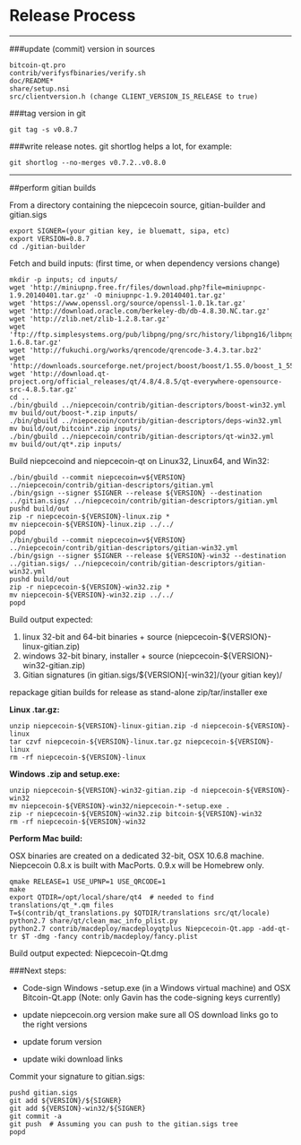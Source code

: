 Release Process
====================

* * *

###update (commit) version in sources


	bitcoin-qt.pro
	contrib/verifysfbinaries/verify.sh
	doc/README*
	share/setup.nsi
	src/clientversion.h (change CLIENT_VERSION_IS_RELEASE to true)

###tag version in git

	git tag -s v0.8.7

###write release notes. git shortlog helps a lot, for example:

	git shortlog --no-merges v0.7.2..v0.8.0

* * *

##perform gitian builds

 From a directory containing the niepcecoin source, gitian-builder and gitian.sigs
  
	export SIGNER=(your gitian key, ie bluematt, sipa, etc)
	export VERSION=0.8.7
	cd ./gitian-builder

 Fetch and build inputs: (first time, or when dependency versions change)

	mkdir -p inputs; cd inputs/
	wget 'http://miniupnp.free.fr/files/download.php?file=miniupnpc-1.9.20140401.tar.gz' -O miniupnpc-1.9.20140401.tar.gz'
	wget 'https://www.openssl.org/source/openssl-1.0.1k.tar.gz'
	wget 'http://download.oracle.com/berkeley-db/db-4.8.30.NC.tar.gz'
	wget 'http://zlib.net/zlib-1.2.8.tar.gz'
	wget 'ftp://ftp.simplesystems.org/pub/libpng/png/src/history/libpng16/libpng-1.6.8.tar.gz'
	wget 'http://fukuchi.org/works/qrencode/qrencode-3.4.3.tar.bz2'
	wget 'http://downloads.sourceforge.net/project/boost/boost/1.55.0/boost_1_55_0.tar.bz2'
	wget 'http://download.qt-project.org/official_releases/qt/4.8/4.8.5/qt-everywhere-opensource-src-4.8.5.tar.gz'
	cd ..
	./bin/gbuild ../niepcecoin/contrib/gitian-descriptors/boost-win32.yml
	mv build/out/boost-*.zip inputs/
	./bin/gbuild ../niepcecoin/contrib/gitian-descriptors/deps-win32.yml
	mv build/out/bitcoin*.zip inputs/
	./bin/gbuild ../niepcecoin/contrib/gitian-descriptors/qt-win32.yml
	mv build/out/qt*.zip inputs/

 Build niepcecoind and niepcecoin-qt on Linux32, Linux64, and Win32:
  
	./bin/gbuild --commit niepcecoin=v${VERSION} ../niepcecoin/contrib/gitian-descriptors/gitian.yml
	./bin/gsign --signer $SIGNER --release ${VERSION} --destination ../gitian.sigs/ ../niepcecoin/contrib/gitian-descriptors/gitian.yml
	pushd build/out
	zip -r niepcecoin-${VERSION}-linux.zip *
	mv niepcecoin-${VERSION}-linux.zip ../../
	popd
	./bin/gbuild --commit niepcecoin=v${VERSION} ../niepcecoin/contrib/gitian-descriptors/gitian-win32.yml
	./bin/gsign --signer $SIGNER --release ${VERSION}-win32 --destination ../gitian.sigs/ ../niepcecoin/contrib/gitian-descriptors/gitian-win32.yml
	pushd build/out
	zip -r niepcecoin-${VERSION}-win32.zip *
	mv niepcecoin-${VERSION}-win32.zip ../../
	popd

  Build output expected:

  1. linux 32-bit and 64-bit binaries + source (niepcecoin-${VERSION}-linux-gitian.zip)
  2. windows 32-bit binary, installer + source (niepcecoin-${VERSION}-win32-gitian.zip)
  3. Gitian signatures (in gitian.sigs/${VERSION}[-win32]/(your gitian key)/

repackage gitian builds for release as stand-alone zip/tar/installer exe

**Linux .tar.gz:**

	unzip niepcecoin-${VERSION}-linux-gitian.zip -d niepcecoin-${VERSION}-linux
	tar czvf niepcecoin-${VERSION}-linux.tar.gz niepcecoin-${VERSION}-linux
	rm -rf niepcecoin-${VERSION}-linux

**Windows .zip and setup.exe:**

	unzip niepcecoin-${VERSION}-win32-gitian.zip -d niepcecoin-${VERSION}-win32
	mv niepcecoin-${VERSION}-win32/niepcecoin-*-setup.exe .
	zip -r niepcecoin-${VERSION}-win32.zip bitcoin-${VERSION}-win32
	rm -rf niepcecoin-${VERSION}-win32

**Perform Mac build:**

  OSX binaries are created on a dedicated 32-bit, OSX 10.6.8 machine.
  Niepcecoin 0.8.x is built with MacPorts.  0.9.x will be Homebrew only.

	qmake RELEASE=1 USE_UPNP=1 USE_QRCODE=1
	make
	export QTDIR=/opt/local/share/qt4  # needed to find translations/qt_*.qm files
	T=$(contrib/qt_translations.py $QTDIR/translations src/qt/locale)
	python2.7 share/qt/clean_mac_info_plist.py
	python2.7 contrib/macdeploy/macdeployqtplus Niepcecoin-Qt.app -add-qt-tr $T -dmg -fancy contrib/macdeploy/fancy.plist

 Build output expected: Niepcecoin-Qt.dmg

###Next steps:

* Code-sign Windows -setup.exe (in a Windows virtual machine) and
  OSX Bitcoin-Qt.app (Note: only Gavin has the code-signing keys currently)

* update niepcecoin.org version
  make sure all OS download links go to the right versions

* update forum version

* update wiki download links

Commit your signature to gitian.sigs:

	pushd gitian.sigs
	git add ${VERSION}/${SIGNER}
	git add ${VERSION}-win32/${SIGNER}
	git commit -a
	git push  # Assuming you can push to the gitian.sigs tree
	popd

